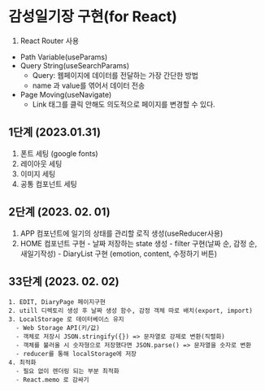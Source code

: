 # 감성일기장 구현(for React)

1. React Router 사용
  - Path Variable(useParams)
  - Query String(useSearchParams)
    - Query: 웹페이지에 데이터를 전달하는 가장 간단한 방법
    - name 과 value를 엮어서 데이터 전송
  - Page Moving(useNavigate)
    - Link 태그를 클릭 안해도 의도적으로 페이지를 변경할 수 있다.

## 1단계 (2023.01.31)
  1. 폰트 세팅 (google fonts)
  2. 레이아웃 세팅
  3. 이미지 세팅
  4. 공통 컴포넌트 세팅

## 2단계 (2023. 02. 01)
  1. APP 컴포넌트에 일기의 상태를 관리할 로직 생성(useReducer사용)
  2. HOME 컴포넌트 구현
    - 날짜 저장하는 state 생성
    - filter 구현(날짜 순, 감정 순, 새일기작성)
    - DiaryList 구현 (emotion, content, 수정하기 버튼)

  ## 33단계 (2023. 02. 02)
    1. EDIT, DiaryPage 페이지구현
    2. utill 디렉토리 생성 후 날짜 생성 함수, 감정 객체 따로 배치(export, import)
    3. LocalStorage 로 데이터베이스 유지
      - Web Storage API(키/값)
      - 객체로 저장시 JSON.stringify({}) => 문자열로 강제로 변환(직렬화)
      - 객체를 불러올 시 숫자형으로 저장했다면 JSON.parse() => 문자열을 숫자로 변환
      - reducer를 통해 localStorage에 저장
    4. 최적화
      - 필요 없이 렌더링 되는 부분 최적화
      - React.memo 로 감싸기
